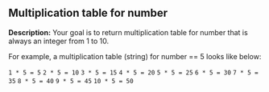## Multiplication table for number ##

**Description:**
Your goal is to return multiplication table for number that is always an integer from 1 to 10.

For example, a multiplication table (string) for number == 5 looks like below:

`1 * 5 = 5`
`2 * 5 = 10`
`3 * 5 = 15`
`4 * 5 = 20`
`5 * 5 = 25`
`6 * 5 = 30`
`7 * 5 = 35`
`8 * 5 = 40`
`9 * 5 = 45`
`10 * 5 = 50`